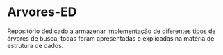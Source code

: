 # Arvores-ED
Repositório dedicado a armazenar implementação de diferentes tipos de árvores de busca, todas foram apresentadas e explicadas na matéria de estrutura de dados.
